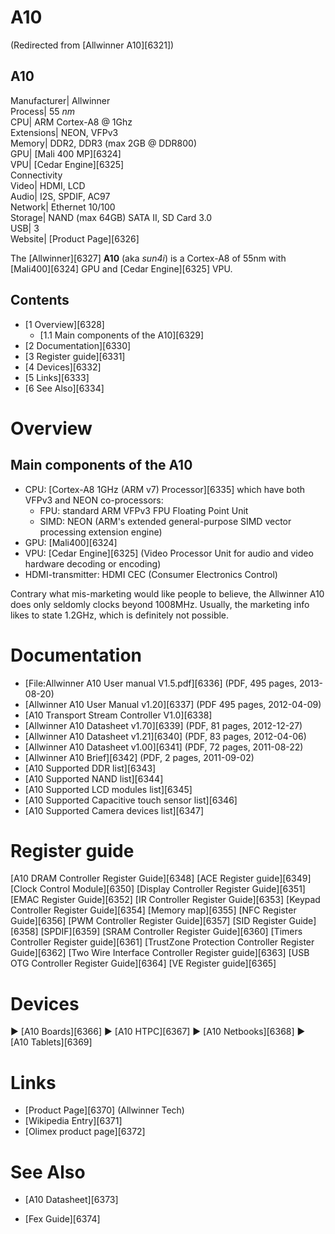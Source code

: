 # A10
(Redirected from [Allwinner A10][6321])
 
A10  
---  
Manufacturer|  Allwinner  
Process|  55 _nm_  
CPU|  ARM Cortex-A8 @ 1Ghz  
Extensions|  NEON, VFPv3  
Memory|  DDR2, DDR3 (max 2GB @ DDR800)  
GPU|  [Mali 400 MP][6324]  
VPU|  [Cedar Engine][6325]  
Connectivity  
Video|  HDMI, LCD  
Audio|  I2S, SPDIF, AC97  
Network|  Ethernet 10/100  
Storage|  NAND (max 64GB) SATA II, SD Card 3.0  
USB|  3  
Website|  [Product Page][6326]  
  
The [Allwinner][6327] **A10** (aka _sun4i_) is a Cortex-A8 of 55nm with [Mali400][6324] GPU and [Cedar Engine][6325] VPU. 
## Contents
  * [1 Overview][6328]
    * [1.1 Main components of the A10][6329]
  * [2 Documentation][6330]
  * [3 Register guide][6331]
  * [4 Devices][6332]
  * [5 Links][6333]
  * [6 See Also][6334]

# Overview
## Main components of the A10
  * CPU: [Cortex-A8 1GHz (ARM v7) Processor][6335] which have both VFPv3 and NEON co-processors: 
    * FPU: standard ARM VFPv3 FPU Floating Point Unit
    * SIMD: NEON (ARM's extended general-purpose SIMD vector processing extension engine)
  * GPU: [Mali400][6324]
  * VPU: [Cedar Engine][6325] (Video Processor Unit for audio and video hardware decoding or encoding)
  * HDMI-transmitter: HDMI CEC (Consumer Electronics Control)

  
Contrary what mis-marketing would like people to believe, the Allwinner A10 does only seldomly clocks beyond 1008MHz. Usually, the marketing info likes to state 1.2GHz, which is definitely not possible. 
# Documentation
  * [File:Allwinner A10 User manual V1.5.pdf][6336] (PDF, 495 pages, 2013-08-20)
  * [Allwinner A10 User Manual v1.20][6337] (PDF 495 pages, 2012-04-09)
  * [A10 Transport Stream Controller V1.0][6338]
  * [Allwinner A10 Datasheet v1.70][6339] (PDF, 81 pages, 2012-12-27)
  * [Allwinner A10 Datasheet v1.21][6340] (PDF, 83 pages, 2012-04-06)
  * [Allwinner A10 Datasheet v1.00][6341] (PDF, 72 pages, 2011-08-22)
  * [Allwinner A10 Brief][6342] (PDF, 2 pages, 2011-09-02)
  * [A10 Supported DDR list][6343]
  * [A10 Supported NAND list][6344]
  * [A10 Supported LCD modules list][6345]
  * [A10 Supported Capacitive touch sensor list][6346]
  * [A10 Supported Camera devices list][6347]

# Register guide
[A10 DRAM Controller Register Guide][6348]
[ACE Register guide][6349]
[Clock Control Module][6350]
[Display Controller Register Guide][6351]
[EMAC Register Guide][6352]
[IR Controller Register Guide][6353]
[Keypad Controller Register Guide][6354]
[Memory map][6355]
[NFC Register Guide][6356]
[PWM Controller Register Guide][6357]
[SID Register Guide][6358]
[SPDIF][6359]
[SRAM Controller Register Guide][6360]
[Timers Controller Register guide][6361]
[TrustZone Protection Controller Register Guide][6362]
[Two Wire Interface Controller Register guide][6363]
[USB OTG Controller Register Guide][6364]
[VE Register guide][6365]
# Devices
► [A10 Boards][6366]
► [A10 HTPC][6367]
► [A10 Netbooks][6368]
► [A10 Tablets][6369]
# Links
  * [Product Page][6370] (Allwinner Tech)
  * [Wikipedia Entry][6371]
  * [Olimex product page][6372]

# See Also
  * [A10 Datasheet][6373]

  * [Fex Guide][6374]
